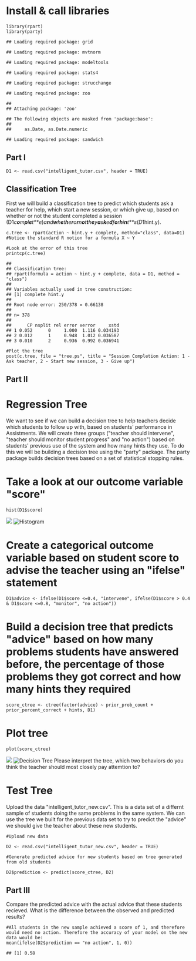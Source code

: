 Install & call libraries
========================

    library(rpart)
    library(party)

    ## Loading required package: grid

    ## Loading required package: mvtnorm

    ## Loading required package: modeltools

    ## Loading required package: stats4

    ## Loading required package: strucchange

    ## Loading required package: zoo

    ## 
    ## Attaching package: 'zoo'

    ## The following objects are masked from 'package:base':
    ## 
    ##     as.Date, as.Date.numeric

    ## Loading required package: sandwich

Part I
------

    D1 <- read.csv("intelligent_tutor.csv", header = TRUE)

Classification Tree
-------------------

First we will build a classification tree to predict which students ask
a teacher for help, which start a new session, or which give up, based
on whether or not the student completed a session
(D1*c**o**m**p**l**e**t**e*)*a**n**d**w**h**e**t**h**e**r**o**r**n**o**t**t**h**e**y**a**s**k**e**d**f**o**r**h**i**n**t**s*(*D*1hint.y).

    c.tree <- rpart(action ~ hint.y + complete, method="class", data=D1) #Notice the standard R notion for a formula X ~ Y

    #Look at the error of this tree
    printcp(c.tree)

    ## 
    ## Classification tree:
    ## rpart(formula = action ~ hint.y + complete, data = D1, method = "class")
    ## 
    ## Variables actually used in tree construction:
    ## [1] complete hint.y  
    ## 
    ## Root node error: 250/378 = 0.66138
    ## 
    ## n= 378 
    ## 
    ##      CP nsplit rel error xerror     xstd
    ## 1 0.052      0     1.000  1.116 0.034193
    ## 2 0.012      1     0.948  1.012 0.036587
    ## 3 0.010      2     0.936  0.992 0.036941

    #Plot the tree
    post(c.tree, file = "tree.ps", title = "Session Completion Action: 1 - Ask teacher, 2 - Start new session, 3 - Give up")

Part II
-------

Regression Tree
===============

We want to see if we can build a decision tree to help teachers decide
which students to follow up with, based on students' performance in
Assistments. We will create three groups ("teacher should intervene",
"teacher should monitor student progress" and "no action") based on
students' previous use of the system and how many hints they use. To do
this we will be building a decision tree using the "party" package. The
party package builds decision trees based on a set of statistical
stopping rules.

Take a look at our outcome variable "score"
===========================================

    hist(D1$score)

![](Assignment_5_Abdul_Abad_Final_Submission_files/figure-markdown_strict/unnamed-chunk-4-1.png)
![Histogram](http://127.0.0.1:24412/chunk_output/2015B7F4FAFE7044/DB1292A0/cgwmt0a14s0hc/000003.png)

Create a categorical outcome variable based on student score to advise the teacher using an "ifelse" statement
==============================================================================================================

    D1$advice <- ifelse(D1$score <=0.4, "intervene", ifelse(D1$score > 0.4 & D1$score <=0.8, "monitor", "no action"))

Build a decision tree that predicts "advice" based on how many problems students have answered before, the percentage of those problems they got correct and how many hints they required
=========================================================================================================================================================================================

    score_ctree <- ctree(factor(advice) ~ prior_prob_count + prior_percent_correct + hints, D1)

Plot tree
=========

    plot(score_ctree)

![](Assignment_5_Abdul_Abad_Final_Submission_files/figure-markdown_strict/unnamed-chunk-7-1.png)
![Decision
Tree](http://127.0.0.1:24412/chunk_output/2015B7F4FAFE7044/DB1292A0/cb8ql1516d2tf/000003.png)
Please interpret the tree, which two behaviors do you think the teacher
should most closely pay attemtion to?

Test Tree
=========

Upload the data "intelligent\_tutor\_new.csv". This is a data set of a
differnt sample of students doing the same problems in the same system.
We can use the tree we built for the previous data set to try to predict
the "advice" we should give the teacher about these new students.

    #Upload new data

    D2 <- read.csv("intelligent_tutor_new.csv", header = TRUE)

    #Generate predicted advice for new students based on tree generated from old students

    D2$prediction <- predict(score_ctree, D2)

Part III
--------

Compare the predicted advice with the actual advice that these students
recieved. What is the difference between the observed and predicted
results?

    #All students in the new sample achieved a score of 1, and therefore would need no action. Therefore the accuracy of your model on the new data would be:
    mean(ifelse(D2$prediction == "no action", 1, 0))

    ## [1] 0.58
